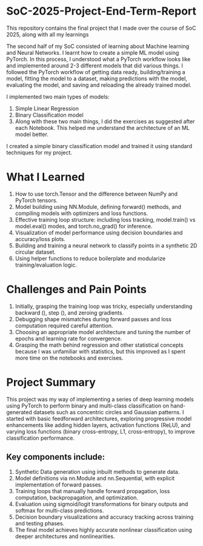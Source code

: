# SoC-2025-Project-End-Term-Report
This repository contains the final project that I made over the course of SoC 2025, along with all my learnings

The second half of my SoC consisted of learning about Machine learning and Neural Networks. I learnt how to create a simple ML model using PyTorch. In this process, I understood what a PyTorch workflow looks like and implemented around 2-3 different models that did various things. 
I followed the PyTorch workflow of getting data ready, building/training a model, fitting the model to a dataset, making predictions with the model, evaluating the model, and saving and reloading the already trained model.

I implemented two main types of models:
1. Simple Linear Regression 
2. Binary Classification model
3. Along with these two main things, I did the exercises as suggested after each Notebook. This helped me understand the architecture of an ML model better.
   
I created a simple binary classification model and trained it using standard techniques for my project. 

# What I Learned
1. How to use torch.Tensor and the difference between NumPy and PyTorch tensors.
2. Model building using NN.Module, defining forward() methods, and compiling models with optimizers and loss functions.
3. Effective training loop structure: including loss tracking, model.train() vs model.eval() modes, and torch.no_grad() for inference.
4. Visualization of model performance using decision boundaries and accuracy/loss plots.
5. Building and training a neural network to classify points in a synthetic 2D circular dataset.
6. Using helper functions to reduce boilerplate and modularize training/evaluation logic.

# Challenges and Pain Points
1. Initially, grasping the training loop was tricky, especially understanding backward (), step (), and zeroing gradients.
2. Debugging shape mismatches during forward passes and loss computation required careful attention.
3. Choosing an appropriate model architecture and tuning the number of epochs and learning rate for convergence.
4. Grasping the math behind regression and other statistical concepts because I was unfamiliar with statistics, but this improved as I spent more time on the notebooks and exercises. 

 # Project Summary
This project was my way of implementing a series of deep learning models using PyTorch to perform binary and multi-class classification on hand-generated datasets such as concentric circles and Gaussian patterns. I started with basic feedforward architectures, exploring progressive model enhancements like adding hidden layers, activation functions (ReLU), and varying loss functions (binary cross-entropy, L1, cross-entropy), to improve classification performance.

## Key components include:
1. Synthetic Data generation  using inbuilt methods to generate data.
2. Model definitions via nn.Module and nn.Sequential, with explicit implementation of forward passes.
3. Training loops that manually handle forward propagation, loss computation, backpropagation, and optimization.
4. Evaluation using sigmoid/logit transformations for binary outputs and softmax for multi-class predictions.
5. Decision boundary visualizations and accuracy tracking across training and testing phases.
6. The final model achieves highly accurate nonlinear classification using deeper architectures and nonlinearities.
